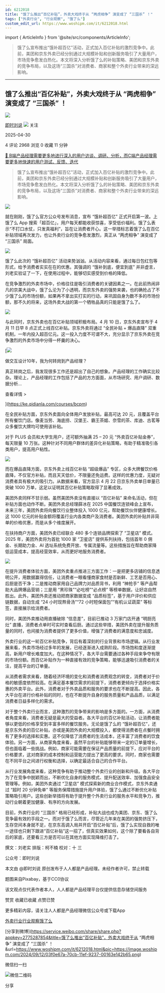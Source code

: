 ```yaml
---
id: 6212018
title: "饿了么推出“百亿补贴”，外卖大戏终于从 “两虎相争” 演变成了 “三国杀” ！"
tags: ["外卖行业", "行业观察", "饿了么"]
custom_edit_url: https://www.woshipm.com/it/6212018.html
---
```

import { ArticleInfo } from '@site/src/components/ArticleInfo';

<ArticleInfo
    author="即时刘说"
    authorLink="https://www.woshipm.com/u/1609351"
    published="2025-04-30"
    views={2968}
    comments={4}
    collects={0}
/>

> 饿了么宣布推出“饿补超百亿”活动，正式加入百亿补贴的激烈竞争中。此前，美团和京东外卖已经分别通过大规模补贴和创新服务吸引了大量用户，市场竞争愈发白热化。本文将深入分析饿了么的补贴策略、美团和京东外卖的竞争布局，以及这场“三国杀”对消费者、商家和整个外卖行业带来的深远影响。

---

## 饿了么推出“百亿补贴”，外卖大戏终于从 “两虎相争” 演变成了 “三国杀” ！

[![](https://static.woshipm.com/view/woshipm_api_def_20241215121605_5698.jpg?imageView2/1/w/72/h/72/q/100)](https://www.woshipm.com/u/1609351)

[即时刘说](https://www.woshipm.com/u/1609351) ![](https://static.woshipm.com/tag/1101_1@2x.png) 关注

2025-04-30

4 评论 2968 浏览 0 收藏 11 分钟

[🔗 B端产品经理需要更多地进行深入的用户访谈、调研、分析，而C端产品经理需要更多地快速的用户测试、反馈、迭代](https://ke.qidianla.com/courses/bcpm)

> 饿了么宣布推出“饿补超百亿”活动，正式加入百亿补贴的激烈竞争中。此前，美团和京东外卖已经分别通过大规模补贴和创新服务吸引了大量用户，市场竞争愈发白热化。本文将深入分析饿了么的补贴策略、美团和京东外卖的竞争布局，以及这场“三国杀”对消费者、商家和整个外卖行业带来的深远影响。

![](https://image.woshipm.com/2024/09/12/03f0e67a-70cb-11ef-9237-00163e142b65.png)

就在刚刚，饿了么官方公众号发布消息，宣布 “饿补超百亿” 正式开启第一波。上饿了么 App 搜索「超百亿」，用户每天都能收获惊喜，享受低价福利。饿了么表示“不打口水仗，只发真福利”，旨在让消费者开心。这一举措标志着饿了么在百亿补贴领域再次发力，也让外卖行业的竞争愈发激烈，真正从 “两虎相争” 演变成了 “三国杀” 局面。

![](https://q8.itc.cn/images01/20250430/0893d888cd26421180e5c31d8e08085f.jpeg)

饿了么此次的 “饿补超百亿” 活动来势汹汹。从活动内容来看，通过每日包红包等形式，给予消费者实实在在的优惠。其强调的 “饿补到底，便宜到底” 并非虚言，刘老实验证了一下，在使用过程中，能够切实感受到价格的降低。

在竞争激烈的外卖市场中，价格往往是吸引消费者的关键因素之一。在此前热闹非凡的京美大战中，饿了么沦为了小透明，而京东外卖的强势来袭，也的确抢占了不少饿了么的市场份额，如果再不拿出实打实的行动，来巩固自身为数不多的市场份额，那不久的将来，这场外卖大战的第一个牺牲品真的只能是饿了么了。

![](https://q4.itc.cn/images01/20250430/4d9482ed341349d9a5c6598d4723f092.jpeg)

与此同时，京东外卖也在百亿补贴领域积极布局。4 月 10 日，京东外卖宣布于 4 月 11 日早 8 点正式上线百亿补贴。京东外卖将通过 “全民补贴 + 爆品直降” 双重机制，一年内投入超百亿元。这一投入力度不可谓不大，充分显示了京东外卖在竞争激烈的外卖市场中分得一杯羹的决心。

[![](https://image.woshipm.com/2023/08/02/769bf6f4-30e6-11ee-b3cb-00163e0b5ff3.png)

做交互设计10年，我为何转岗到产品经理？

真正转岗之后，我发现很多工作还是超出了自己的想象。产品经理的工作确实比较杂。理论上，产品经理的工作包括了产品的方方面面，从市场研究、用户调研、数据分析...

查看详情 >

](https://ke.qidianla.com/courses/bcpm)

在全民补贴方面，京东外卖面向全体用户发放补贴，最高可达 20 元，且覆盖平台所有餐饮门店。像麦当劳、海底捞、汉堡王、霸王茶姬、奈雪的茶、库迪、古茗等众多餐饮大牌均可使用该补贴。

对于 PLUS 会员和大学生用户，还可额外抽满 25 – 20 元 “外卖百亿补贴金券”，每天限量 10 万张。这种针对不同用户群体的差异化补贴策略，有助于精准吸引各类用户，提高用户粘性。

![](https://q6.itc.cn/images01/20250430/13fae2273ffa49ebbd0dc00c6c8cecac.jpeg)

而在爆品直降方面，京东外卖上线百亿补贴 “超级爆品” 专区，众多大牌餐饮价格直降，不仅官方补贴，而且天天低价，不限量还免运费。这样的优惠力度，无疑对消费者具有极大的吸引力。从数据来看，官方显示 4 月 22 日京东外卖单日单量已突破 1000 万单，这足以证明其百亿补贴策略取得了显著成效。

美团外卖同样不甘示弱。虽然美团外卖没有直接以 “百亿补贴” 来命名活动，但在补贴方面也动作不断。美团外卖总经理薛冰在 2025 中国餐饮连锁峰会上宣布，未来三年，美团外卖将向餐饮行业整体投入 1000 亿元，帮助餐饮伙伴健康增长。这 1000 亿元的补贴金额将覆盖行业内各类商户及消费者。美团外卖的补贴并非简单的价格优惠，而是从多个维度展开。

在扶持商户方面，美团外卖已经联合 480 多个连锁品牌探索了 “卫星店” 模式。2025 年，美团外卖将为首批 1000 家 “卫星店” 提供系列扶持，包括首年 0 佣金、长期助力金、AI 选址系统免费开放、专属流量等。这些措施旨在帮助商家降低运营成本，提高经营效率，从而更好地服务消费者。

![](https://q4.itc.cn/images01/20250430/279374df6ae4414ba1bb49d267be4910.jpeg)

在提升消费者体验方面，美团外卖重点推进三方面工作：一是把更多店铺的信息透明公开，用数据赢得信任，让消费者一眼看懂商家食材是否新鲜、工艺是否用心、后厨是否干净；二是推动商家用自己品牌力对品质背书，利用 “神抢手” 等产品帮助大品牌爆品营销；三是用 “黑珍珠”“必吃榜”“必点榜” 等榜单数据，让好店自然胜出。此外，美团外卖还推动把商家数据变成 “品质标签”，基于用户评价和供应链数据，自动生成 “24 小时现熬骨汤”“72 小时短保面包”“有机认证蔬菜” 等标签，直接展示给消费者。

同时，美团外卖推动用直播破除 “信息差”，目前已推动 3 万家门店开通 “明厨亮灶” 直播，消费者点单时可实时查看后厨。通过这些举措，美团外卖在提升服务质量的同时，也间接为消费者提供了更多价值，增强了消费者的满意度和忠诚度。

外卖行业的这一轮百亿补贴竞争，背后有着深刻的行业背景和市场逻辑。从行业发展来看，外卖市场经过多年的发展，已经逐渐进入成熟阶段。市场饱和度逐渐提高，新用户增长难度加大。在这种情况下，各大平台需要通过各种手段来争夺有限的市场份额。而百亿补贴作为一种直接有效的竞争策略，能够迅速吸引消费者的关注，提高平台的订单量。

从消费者需求来看，随着经济环境的变化和消费者消费观念的转变，消费者对于价格的敏感度依然较高。在满足基本餐饮需求的前提下，消费者更倾向于选择价格实惠的外卖平台。此外，消费者对于外卖品质和服务的要求也在不断提高。因此，各大平台在进行价格补贴的同时，也在不断提升自身的服务质量和产品品质，以满足消费者日益多样化的需求。

对于整个外卖行业而言，这种激烈的竞争带来的影响是多方面的。一方面，从消费者角度来看，消费者无疑是最大的受益者。各大平台的百亿补贴活动，让消费者能够以更低的价格享受到丰富多样的餐饮服务。无论是饿了么的 “饿补超百亿”，还是京东外卖的百亿补贴，亦或是美团外卖的大规模投入，都使得消费者在点餐时拥有了更多的选择和实惠。这不仅降低了消费者的生活成本，还丰富了消费者的饮食体验。另一方面，从商家角度来看，虽然平台的补贴能够带来一定的订单量增长，但也面临着一些挑战。例如，商家可能需要在保证产品质量的前提下，应对平台的价格要求，这对商家的成本控制和运营能力提出了更高的要求。同时，商家也需要在不同平台之间进行权衡和选择，以确定最适合自己的合作平台。

从行业发展角度来看，这种竞争有助于推动整个外卖行业的创新和升级。各大平台为了在竞争中脱颖而出，不断优化自身的服务模式、提升配送效率、加强食品安全管理等。例如，美团外卖通过 “卫星店” 模式探索新的商业合作模式，京东外卖通过 “超时 20 分钟免单” 等服务保障措施提升用户体验，饿了么通过不断优化补贴策略吸引用户。这些创新举措将有助于提升整个外卖行业的服务水平和竞争力，推动行业朝着更加健康、有序的方向发展。

目前，外卖行业的 “三国杀” 格局已经形成，补贴大战也成为美团、京东、饿了么竞争最有效的手段之一。而对于饿了么而言，尽管近几年来在美团的强势挤压下，生存空间本身就不足，在京东高调入局并开启“百亿补贴”后，饿了么实现自救的唯一途径也只剩下跟进“百亿补贴”这一招了，但真实效果如何，这个除了要看各自背后的家底，还要看三方是否可以在其他方面实现降维打击了。

撰文：刘老实 排版：柯不楠 校对：十 三

公众号：即时刘说

本文由 @即时刘说 原创发布于人人都是产品经理。未经作者许可，禁止转载

题图来自Pixabay，基于CC0协议

该文观点仅代表作者本人，人人都是产品经理平台仅提供信息存储空间服务

赞赏 收藏已收藏 点赞已赞

更多精彩内容，请关注人人都是产品经理微信公众号或下载App

[外卖行业](https://www.woshipm.com/tag/%e5%a4%96%e5%8d%96%e8%a1%8c%e4%b8%9a)[行业观察](https://www.woshipm.com/tag/%e8%a1%8c%e4%b8%9a%e8%a7%82%e5%af%9f)[饿了么](https://www.woshipm.com/tag/%e9%a5%bf%e4%ba%86%e4%b9%88)

[分享到微博](https://service.weibo.com/share/share.php?appkey=2775287854&title=饿了么推出“百亿补贴”，外卖大戏终于从 “两虎相争” 演变成了 “三国杀” ！&url=https://www.woshipm.com/it/6212018.html&pic=https://image.woshipm.com/2024/09/12/03f0e67a-70cb-11ef-9237-00163e142b65.png)

微信扫一扫

![微信二维码](https://api.pwmqr.com/qrcode/create/?url=https://www.woshipm.com/it/6212018.html)

分享